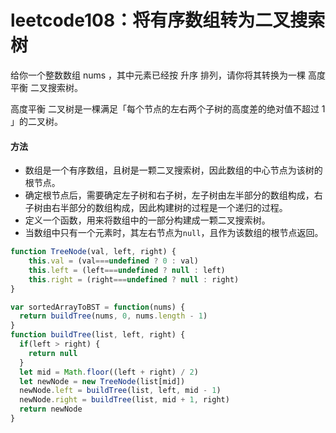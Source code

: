 # leetcode108：将有序数组转为二叉搜索树

给你一个整数数组 nums ，其中元素已经按 升序 排列，请你将其转换为一棵 高度平衡 二叉搜索树。

高度平衡 二叉树是一棵满足「每个节点的左右两个子树的高度差的绝对值不超过 1 」的二叉树。

#### 方法

- 数组是一个有序数组，且树是一颗二叉搜索树，因此数组的中心节点为该树的根节点。
- 确定根节点后，需要确定左子树和右子树，左子树由左半部分的数组构成，右子树由右半部分的数组构成，因此构建树的过程是一个递归的过程。
- 定义一个函数，用来将数组中的一部分构建成一颗二叉搜索树。
- 当数组中只有一个元素时，其左右节点为`null`，且作为该数组的根节点返回。

```javascript
function TreeNode(val, left, right) {
    this.val = (val===undefined ? 0 : val)
    this.left = (left===undefined ? null : left)
    this.right = (right===undefined ? null : right)
}

var sortedArrayToBST = function(nums) {
  return buildTree(nums, 0, nums.length - 1)
}
function buildTree(list, left, right) {
  if(left > right) {
    return null
  }
  let mid = Math.floor((left + right) / 2)
  let newNode = new TreeNode(list[mid])
  newNode.left = buildTree(list, left, mid - 1)
  newNode.right = buildTree(list, mid + 1, right)
  return newNode
}
```

